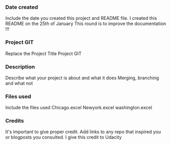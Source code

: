 ### Date created
Include the date you created this project and README file.
I created this README on the 25th of January
This round is to improve the documentation !!!

### Project GIT
Replace the Project Title
Project GIT

### Description
Describe what your project is about and what it does
Merging, branching and what not 

### Files used
Include the files used
Chicago.excel
Newyork.excel
washington.excel

### Credits
It's important to give proper credit. Add links to any repo that inspired you or blogposts you consulted.
I give this credit to Udacity

